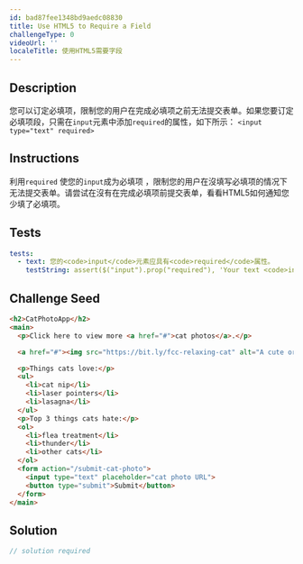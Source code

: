 ```yaml
---
id: bad87fee1348bd9aedc08830
title: Use HTML5 to Require a Field
challengeType: 0
videoUrl: ''
localeTitle: 使用HTML5需要字段
---
```


## Description
<section id="description">您可以订定必填项，限制您的用户在完成必填项之前无法提交表单。如果您要订定必填项段，只需在<code>input</code>元素中添加<code>required</code>的属性，如下所示： <code>&lt;input type=&quot;text&quot; required&gt;</code> </section>

## Instructions
<section id="instructions">利用<code>required</code> 使您的<code>input</code>成为必填项 ，限制您的用户在沒填写必填项的情况下无法提交表单。请尝试在沒有在完成必填项前提交表单，看看HTML5如何通知您少填了必填项。 </section>

## Tests
<section id='tests'>

```yml
tests:
  - text: 您的<code>input</code>元素应具有<code>required</code>属性。
    testString: assert($("input").prop("required"), 'Your text <code>input</code> element should have the <code>required</code> attribute.');

```

</section>

## Challenge Seed
<section id='challengeSeed'>

<div id='html-seed'>

```html
<h2>CatPhotoApp</h2>
<main>
  <p>Click here to view more <a href="#">cat photos</a>.</p>

  <a href="#"><img src="https://bit.ly/fcc-relaxing-cat" alt="A cute orange cat lying on its back."></a>

  <p>Things cats love:</p>
  <ul>
    <li>cat nip</li>
    <li>laser pointers</li>
    <li>lasagna</li>
  </ul>
  <p>Top 3 things cats hate:</p>
  <ol>
    <li>flea treatment</li>
    <li>thunder</li>
    <li>other cats</li>
  </ol>
  <form action="/submit-cat-photo">
    <input type="text" placeholder="cat photo URL">
    <button type="submit">Submit</button>
  </form>
</main>

```

</div>



</section>

## Solution
<section id='solution'>

```js
// solution required
```
</section>
